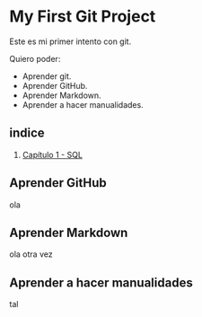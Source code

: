# My First Git Project

Este es mi primer intento con git.

Quiero poder:

- Aprender git.
- Aprender GitHub.
- Aprender Markdown.
- Aprender a hacer manualidades.


## indice 

1. [Capítulo 1 - SQL](./capitulo-1/README.md)

## Aprender GitHub

ola
## Aprender Markdown

ola otra vez

## Aprender a hacer manualidades

tal
